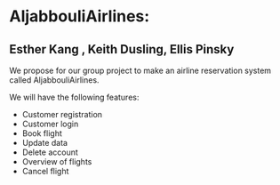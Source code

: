 # AljabbouliAirlines:
## Esther Kang , Keith Dusling, Ellis Pinsky
We propose for our group project to make an airline reservation system called AljabbouliAirlines. 

We will have the following features:
* Customer registration
* Customer login
* Book flight
* Update data
* Delete account
* Overview of flights
* Cancel flight


                                              

